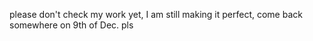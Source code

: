 please don't check my work yet, I am still making it perfect, come back somewhere on 9th of Dec. pls
